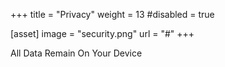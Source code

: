 +++
title = "Privacy"
weight = 13
#disabled = true

[asset]
  image = "security.png"
  url = "#"
+++

All Data Remain On Your Device